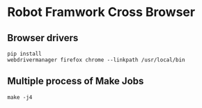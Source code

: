# Robot Framwork Cross Browser






## Browser drivers

```
pip install
webdrivermanager firefox chrome --linkpath /usr/local/bin
```

## Multiple process of Make Jobs



```
make -j4
```
